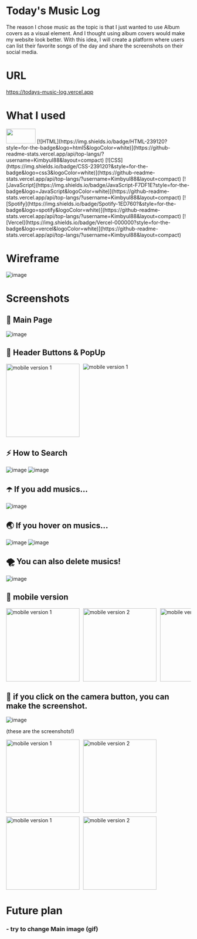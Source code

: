 # Today's Music Log

The reason I chose music as the topic is that
I just wanted to use Album covers as a visual element.
And I thought using album covers would make my website look better.
With this idea, I will create a platform where
users can list their favorite songs of the day
and share the screenshots on their social media.

# URL

https://todays-music-log.vercel.app

# What I used
<img width=80 height="40" src="https://pbs.twimg.com/media/EtZYf1FWYAMmtHj.jpg"/>
[![HTML](https://img.shields.io/badge/HTML-239120?style=for-the-badge&logo=html5&logoColor=white)](https://github-readme-stats.vercel.app/api/top-langs/?username=Kimbyul88&layout=compact)
[![CSS](https://img.shields.io/badge/CSS-239120?&style=for-the-badge&logo=css3&logoColor=white)](https://github-readme-stats.vercel.app/api/top-langs/?username=Kimbyul88&layout=compact)
[![JavaScript](https://img.shields.io/badge/JavaScript-F7DF1E?style=for-the-badge&logo=JavaScript&logoColor=white)](https://github-readme-stats.vercel.app/api/top-langs/?username=Kimbyul88&layout=compact)
[![Spotify](https://img.shields.io/badge/Spotify-1ED760?&style=for-the-badge&logo=spotify&logoColor=white)](https://github-readme-stats.vercel.app/api/top-langs/?username=Kimbyul88&layout=compact)
[![Vercel](https://img.shields.io/badge/Vercel-000000?style=for-the-badge&logo=vercel&logoColor=white)](https://github-readme-stats.vercel.app/api/top-langs/?username=Kimbyul88&layout=compact)


# Wireframe

![image](./public/readme/wireframe.png)

# Screenshots

## 💎 Main Page

![image](./public/readme/screen1.png)

## 🌈 Header Buttons & PopUp

<div style="display: flex; flex-wrap: wrap; gap: 10px; overflow-x: auto;">
  <img src="./public/readme/screen2.png" alt="mobile version 1" width="200">
  <img src="./public/readme/screen3.png" alt="mobile version 1">
  </div>
    
## ⚡️ How to Search
  ![image](./public/readme/screen4.png)
  ![image](./public/readme/cursor1.png)

## ☂️ If you add musics...

![image](./public/readme/screen5.png)

## 🌏 If you hover on musics...

![image](./public/readme/cursor2.png)
![image](./public/readme/cursor3.png)

## 🌪️ You can also delete musics!

![image](./public/readme/screen7.png)

## 🍎 mobile version

 <div style="display: flex; flex-wrap: nowrap; gap: 10px; overflow-x: auto;">
  <img src="./public/readme/screen8.png" alt="mobile version 1" width="200">
  <img src="./public/readme/screen9.png" alt="mobile version 2" width="200">
  <img src="./public/readme/screen10.png" alt="mobile version 3" width="200">
  <img src="./public/readme/screen11.png" alt="mobile version 4" width="200">
</div>

## 🍭 if you click on the camera button, you can make the screenshot.

![image](./public/readme/cursor4.png)

(these are the screenshots!)

<div style="display: flex; justify-content:flex-start flex-wrap: nowrap; gap: 10px; overflow-x: auto; margin-bottom:10px">
  <img src="./public/readme/capture1.jpg" alt="mobile version 1" width="200">
  <img src="./public/readme/capture3.jpg" alt="mobile version 2" width="200">
</div>

<div style="display: flex; flex-wrap: nowrap; gap: 10px; overflow-x: auto;">
  <img src="./public/readme/capture2.jpg" alt="mobile version 1" width="200">
  <img src="./public/readme/capture4.jpg" alt="mobile version 2" width="200">
</div>

# Future plan

### - try to change Main image (gif)
